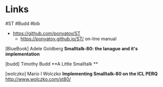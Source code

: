 # Links
#ST #Budd #bib

- https://github.com/ponyatov/ST
	- https://ponyatov.github.io/ST/ on-line manual

[BlueBook]
	Adele Goldberg
	**Smalltalk-80: the lanague and it's implementation**

[budd]
	Timothy Budd
	**A Little Smalltalk **

[wolczko]
	Mario I Wolczko
	**Implementing Smalltalk-80 on the ICL PERQ**
	http://www.wolczko.com/st80/
